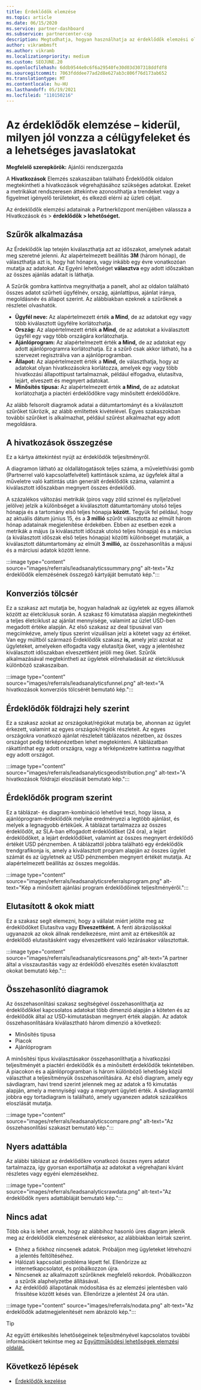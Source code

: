 ```yaml
---
title: Érdeklődők elemzése
ms.topic: article
ms.date: 06/15/2020
ms.service: partner-dashboard
ms.subservice: partnercenter-csp
description: Megtudhatja, hogyan használhatja az érdeklődők elemzési oldalát, hogy lássa, mennyire jól tudja a cél ügyfelek figyelmét felhozni és hivatkozásokat generálni.
author: vikrambmsft
ms.author: vikramb
ms.localizationpriority: medium
ms.custom: SEOJUNE.20
ms.openlocfilehash: 6ddb9544e0c6f6a29540fe30d03d307318ddfdf8
ms.sourcegitcommit: 7063fdddee77ad2d8e627ab3c806f76d173ab652
ms.translationtype: MT
ms.contentlocale: hu-HU
ms.lasthandoff: 05/19/2021
ms.locfileid: "110150216"
---
```

# <a name="analyze-your-leads---see-how-well-you-attract-target-customers-and-potential-referrals"></a>Az érdeklődők elemzése – kiderül, milyen jól vonzza a célügyfeleket és a lehetséges javaslatokat
<!-- 
https://go.microsoft.com/fwlink/?linkid=849120
-->

**Megfelelő szerepkörök:** Ajánlói rendszergazda

A **Hivatkozások** Elemzés  szakaszában található Érdeklődők oldalon megtekintheti a hivatkozások végrehajtásához szükséges adatokat. Ezeket a metrikákat rendszeresen áttekintve azonosíthatja a trendeket vagy a figyelmet igényelő területeket, és elkezdi elérni az üzleti céljait.

Az érdeklődők elemzési adatainak a Partnerközpont menüjében válassza a Hivatkozások és > **érdeklődők > lehetőséget.**

## <a name="apply-filters"></a>Szűrők alkalmazása

Az Érdeklődők lap  tetején kiválaszthatja azt az időszakot, amelynek adatait meg szeretné jelenni. Az alapértelmezett beállítás **3M** (három hónap), de választhatja azt is, hogy hat hónapra, vagy inkább egy évre vonatkozóan mutatja az adatokat. Az Egyéni lehetőséget **választva** egy adott időszakban az összes ajánlás adatait is láthatja.

A Szűrők gombra kattintva megnyithatja a panelt, ahol az oldalon található összes adatot szűrheti ügyfélnév, ország, ajánlattípus, ajánlat iránya, megoldásnév és állapot szerint. Az alábbiakban ezeknek a szűrőknek a részletei olvashatók.

- **Ügyfél neve:** Az alapértelmezett érték **a Mind**, de az adatokat egy vagy több kiválasztott ügyfélre korlátozhatja.
- **Ország:** Az alapértelmezett érték **a Mind**, de az adatokat a kiválasztott ügyfél egy vagy több országára korlátozhatja.
- **Ajánlóprogram:** Az alapértelmezett érték **a Mind,** de az adatokat egy adott ajánlóprogramra korlátozhatja. Ez a szűrő csak akkor látható, ha a szervezet regisztrálva van a ajánlóprogramban.
- **Állapot:** Az alapértelmezett érték a **Mind,** de választhatja, hogy az adatokat olyan hivatkozásokra korlátozza, amelyek egy vagy több hivatkozási állapottípust tartalmaznak, például elfogadva, elutasítva, lejárt, elveszett és megnyert adatokat.
- **Minősítés típusa:** Az alapértelmezett érték **a Mind,** de az adatokat korlátozhatja a piactéri érdeklődőkre vagy minősített érdeklődőkre.

Az alább felsorolt diagramok adatai a dátumtartományt és a kiválasztott szűrőket tükrözik, az alább említettek kivételével. Egyes szakaszokban további szűrőket is alkalmazhat, például szűrést alkalmazhat egy adott megoldásra.

## <a name="referrals-summary"></a>A hivatkozások összegzése

Ez a kártya áttekintést nyújt az érdeklődők teljesítményről.

A diagramon látható az oldallátogatások teljes száma, a művelethívási gomb (Partnerrel való kapcsolatfelvétel) kattintások száma, az ügyfelek által a műveletre való kattintás után generált érdeklődők száma, valamint a kiválasztott időszakban megnyert összes érdeklődő.

A százalékos változási metrikák (piros vagy zöld színnel és  nyíljelzővel jelölve) jelzik a különbséget a kiválasztott dátumtartomány utolsó teljes hónapja és a tartomány első teljes hónapja **között.** Tegyük fel például, hogy az aktuális dátum június 15, és a **3 millió** szűrőt választotta az elmúlt három hónap adatainak megjelenítése érdekében. Ebben az esetben ezek a metrikák a május (a kiválasztott időszak utolsó teljes hónapja) és a március (a kiválasztott időszak első teljes hónapja) közötti különbséget mutatják, a kiválasztott dátumtartomány az elmúlt **3 millió,** az összehasonlítás a májusi és a márciusi adatok között lenne.

:::image type="content" source="images/referrals/leadsanalyticssummary.png" alt-text="Az érdeklődők elemzésének összegző kártyáját bemutató kép.":::

## <a name="conversion-funnel"></a>Konverziós tölcsér

Ez a szakasz azt mutatja be, hogyan haladnak az ügyletek az egyes államok között az életciklusuk során. A szakasz fő kimutatása alapján megtekintheti a teljes életciklust az ajánlat mennyisége, valamint az üzlet USD-ben megadott értéke alapján. Az első szakasz az deal típusával van megcímkézve, amely típus szerint vizuálisan jelzi a kötetet vagy az értéket. Van egy múltból származó Érdeklődők szakasz **is,** amely jelzi azokat az ügyleteket, amelyeken elfogadta vagy elutasítja őket, vagy a jelentéshez kiválasztott időszakban elveszettként jelöli meg őket. Szűrők alkalmazásával megtekintheti az ügyletek előrehaladását az életciklusuk különböző szakaszaiban.

:::image type="content" source="images/referrals/leadsanalyticsfunnel.png" alt-text="A hivatkozások konverziós tölcsérét bemutató kép.":::

## <a name="leads-by-geography"></a>Érdeklődők földrajzi hely szerint

Ez a szakasz azokat az országokat/régiókat mutatja be, ahonnan az ügylet érkezett, valamint az egyes országok/régiók részleteit. Az egyes országokra vonatkozó ajánlat részleteit táblázatos nézetben, az összes országot pedig térképnézetben lehet megtekinteni. A táblázatban rákattinthat egy adott országra, vagy a térképnézetre kattintva nagyíthat egy adott országot.

:::image type="content" source="images/referrals/leadsanalyticsgeodistribution.png" alt-text="A hivatkozások földrajzi eloszlását bemutató kép.":::

## <a name="leads-by-program"></a>Érdeklődők program szerint

Ez a táblázat- és diagram-kombináció lehetővé teszi, hogy lássa, a ajánlóprogram-érdeklődők melyike eredményezi a legtöbb ajánlást, és melyek a legnagyobb értékűek.
A táblázat tartalmazza az összes érdeklődőt, az SLA-ban elfogadott érdeklődőket (24 óra), a lejárt érdeklődőket, a lejárt érdeklődőket, valamint az összes megnyert érdeklődő értékét USD pénznemben. A táblázattól jobbra található egy érdeklődők trendgrafikonja is, amely a kiválasztott program alapján az összes ügylet számát és az ügyletnek az USD pénznemben megnyert értékét mutatja. Az alapértelmezett beállítás az összes megoldás.

:::image type="content" source="images/referrals/leadsanalyticsreferralsprogram.png" alt-text="Kép a minősített ajánlási program érdeklődőinek teljesítményéről.":::

## <a name="declined--lost-reasons"></a>Elutasított & okok miatt

Ez a szakasz segít elemezni, hogy a  vállalat miért jelölte meg az érdeklődőket Elutasítva vagy **Elveszettként.** A fenti ábrázolásokkal ugyanazok az okok állnak rendelkezésre, mint amit az értékesítők az érdeklődő elutasításként vagy elveszettként való lezárásakor választottak.

:::image type="content" source="images/referrals/leadsanalyticsreasons.png" alt-text="A partner által a visszautasítás vagy az érdeklődő elveszítés esetén kiválasztott okokat bemutató kép.":::

## <a name="comparison-charts"></a>Összehasonlító diagramok

Az összehasonlítási szakasz segítségével összehasonlíthatja az érdeklődőkkel kapcsolatos adatokat több dimenzió alapján a köteten és az érdeklődők által az USD-kimutatásban megnyert érték alapján.
Az adatok összehasonlítására kiválasztható három dimenzió a következő:

- Minősítés típusa
- Piacok
- Ajánlóprogram

A minősítési típus kiválasztásakor összehasonlíthatja a hivatkozási teljesítményét a piactéri érdeklődők és a minősített érdeklődők tekintetében. A piacokon és a ajánlóprogramban is három különböző lehetőség közül választhat a teljesítményük összehasonlítására. Az első diagram, amely egy sávdiagram, havi trend szerint jelennek meg az adatok a fő kimutatás alapján, amely a mennyiségi vagy a megnyert ügyleti érték. A sávdiagramtól jobbra egy tortadiagram is található, amely ugyanezen adatok százalékos eloszlását mutatja.

:::image type="content" source="images/referrals/leadsanalyticscompare.png" alt-text="Az összehasonlítási szakaszt bemutató kép.":::

## <a name="raw-data-table"></a>Nyers adattábla

Az alábbi táblázat az érdeklődőkre vonatkozó összes nyers  adatot tartalmazza, így gyorsan exportálhatja az adatokat a végrehajtani kívánt részletes vagy egyéni elemzésekhez.

:::image type="content" source="images/referrals/leadsanalyticsrawdata.png" alt-text="Az érdeklődők nyers adattábláját bemutató kép.":::

## <a name="no-data"></a>Nincs adat

Több oka is lehet annak, hogy az alábbihoz hasonló üres diagram jelenik meg az érdeklődők elemzésének elérésekor, az alábbiakban leírtak szerint.

- Ehhez a fiókhoz nincsenek adatok. Próbáljon meg ügyleteket létrehozni a jelentés feltöltéséhez.
- Hálózati kapcsolati probléma lépett fel. Ellenőrizze az internetkapcsolatot, és próbálkozzon újra.
- Nincsenek az alkalmazott szűrőknek megfelelő rekordok. Próbálkozzon a szűrők alaphelyzetbe állításával.
- Az érdeklődő állapotának módosítása és az elemzési jelentésben való frissítése között késés van. Ellenőrizze a jelentést 24 óra után.

:::image type="content" source="images/referrals/nodata.png" alt-text="Az érdeklődők adatmegjelenítését nem ábrázoló kép.":::

> [!TIP]
> Az együtt értékesítés lehetőségeinek teljesítményével kapcsolatos további információkért tekintse meg az [Együttműködési lehetőségek elemzési oldalát.](referral-insights.md)

## <a name="next-steps"></a>Következő lépések

- [Érdeklődők kezelése](manage-leads.md)

